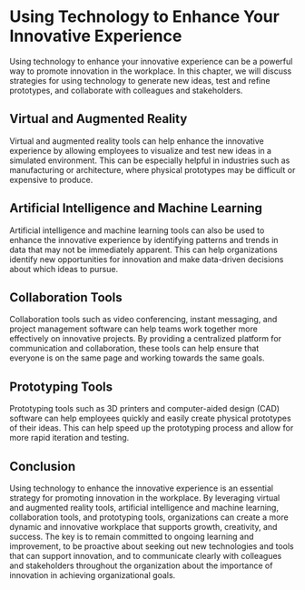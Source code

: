 Using Technology to Enhance Your Innovative Experience
=======================================================================================================

Using technology to enhance your innovative experience can be a powerful way to promote innovation in the workplace. In this chapter, we will discuss strategies for using technology to generate new ideas, test and refine prototypes, and collaborate with colleagues and stakeholders.

Virtual and Augmented Reality
-----------------------------

Virtual and augmented reality tools can help enhance the innovative experience by allowing employees to visualize and test new ideas in a simulated environment. This can be especially helpful in industries such as manufacturing or architecture, where physical prototypes may be difficult or expensive to produce.

Artificial Intelligence and Machine Learning
--------------------------------------------

Artificial intelligence and machine learning tools can also be used to enhance the innovative experience by identifying patterns and trends in data that may not be immediately apparent. This can help organizations identify new opportunities for innovation and make data-driven decisions about which ideas to pursue.

Collaboration Tools
-------------------

Collaboration tools such as video conferencing, instant messaging, and project management software can help teams work together more effectively on innovative projects. By providing a centralized platform for communication and collaboration, these tools can help ensure that everyone is on the same page and working towards the same goals.

Prototyping Tools
-----------------

Prototyping tools such as 3D printers and computer-aided design (CAD) software can help employees quickly and easily create physical prototypes of their ideas. This can help speed up the prototyping process and allow for more rapid iteration and testing.

Conclusion
----------

Using technology to enhance the innovative experience is an essential strategy for promoting innovation in the workplace. By leveraging virtual and augmented reality tools, artificial intelligence and machine learning, collaboration tools, and prototyping tools, organizations can create a more dynamic and innovative workplace that supports growth, creativity, and success. The key is to remain committed to ongoing learning and improvement, to be proactive about seeking out new technologies and tools that can support innovation, and to communicate clearly with colleagues and stakeholders throughout the organization about the importance of innovation in achieving organizational goals.
